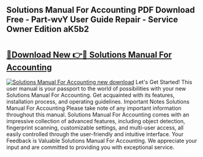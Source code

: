 ## Solutions Manual For Accounting PDF Download Free - Part-wvY User Guide Repair - Service Owner Edition aK5b2

# <h2><a href="http://bc56771.oget.top/?id=Solutions+Manual+For+Accounting">🔗Download New 👉🔴 Solutions Manual For Accounting</a></h2>

[![Solutions Manual For Accounting new download](https://i.imgur.com/5g1atiW.png)](http://bc56771.oget.top/?id=Solutions+Manual+For+Accounting)
Let's Get Started! This user manual is your passport to the world of possibilities with your new Solutions Manual For Accounting. Get acquainted with its features, installation process, and operating guidelines. Important Notes Solutions Manual For Accounting Please take note of any important information throughout this manual. Solutions Manual For Accounting comes with an impressive collection of advanced features, including object detection, fingerprint scanning, customizable settings, and multi-user access, all easily controlled through the user-friendly and intuitive interface. Your Feedback is Valuable Solutions Manual For Accounting. We appreciate your input and are committed to providing you with exceptional service.
